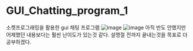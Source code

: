 # GUI_Chatting_program_1
소켓프로그래밍을 활용한 gui 채팅 프로그램 
![image](https://user-images.githubusercontent.com/66203019/106277678-d55c6100-627c-11eb-9182-cfe6398c485e.png)
![image](https://user-images.githubusercontent.com/66203019/106277783-f7ee7a00-627c-11eb-9e58-347d944c9b8e.png)
아직 반도 안했지만 어제했던 내용보다는 훨씬 난이도가 있는것 같다.
설명절 전까지 끝내는것을 목표로 더 공부하겠다.
